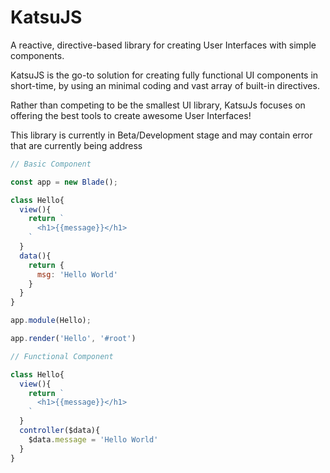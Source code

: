 # KatsuJS

A reactive, directive-based library for creating User Interfaces with simple components.

KatsuJS is the go-to solution for creating fully functional UI components in short-time, by using an minimal coding and vast array of built-in directives.

Rather than competing to be the smallest UI library, KatsuJs focuses on offering the best tools to create awesome User Interfaces!


This library is currently in Beta/Development stage and may contain error that are currently being address



```javascript
// Basic Component

const app = new Blade();

class Hello{
  view(){
    return `
      <h1>{{message}}</h1>
    `
  }
  data(){
    return {
      msg: 'Hello World'
    }
  }
}

app.module(Hello);

app.render('Hello', '#root')

```

```javascript
// Functional Component

class Hello{
  view(){
    return `
      <h1>{{message}}</h1>
    `
  }
  controller($data){
    $data.message = 'Hello World'
  }
}

```
